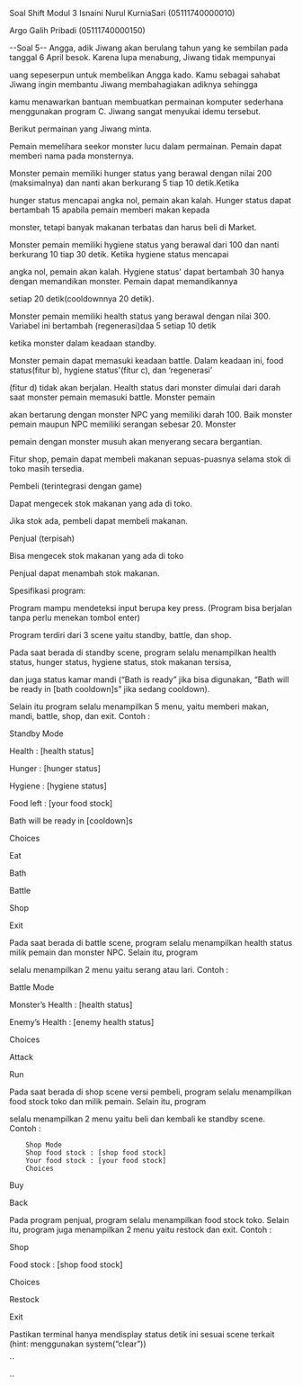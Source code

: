 Soal Shift Modul 3
Isnaini Nurul KurniaSari (05111740000010)

Argo Galih Pribadi       (05111740000150)

--Soal 5--
Angga, adik Jiwang akan berulang tahun yang ke sembilan pada tanggal 6 April besok. Karena lupa menabung, Jiwang tidak mempunyai 

uang sepeserpun untuk membelikan Angga kado. Kamu sebagai sahabat Jiwang ingin membantu Jiwang membahagiakan adiknya sehingga 

kamu menawarkan bantuan membuatkan permainan komputer sederhana menggunakan program C. Jiwang sangat menyukai idemu tersebut. 

Berikut permainan yang Jiwang minta. 

Pemain memelihara seekor monster lucu dalam permainan. Pemain dapat  memberi nama pada monsternya.

Monster pemain memiliki hunger status yang berawal dengan nilai 200 (maksimalnya) dan nanti akan berkurang 5 tiap 10 detik.Ketika 

hunger status mencapai angka nol, pemain akan kalah. Hunger status dapat bertambah 15 apabila pemain memberi makan kepada 

monster, tetapi banyak makanan terbatas dan harus beli di Market.

Monster pemain memiliki hygiene status yang berawal dari 100 dan nanti berkurang 10 tiap 30 detik. Ketika hygiene status mencapai 

angka nol, pemain akan kalah. Hygiene status' dapat bertambah 30 hanya dengan memandikan monster. Pemain dapat memandikannya 

setiap 20 detik(cooldownnya 20 detik).

Monster pemain memiliki health status yang berawal dengan nilai 300. Variabel ini bertambah (regenerasi)daa 5 setiap 10 detik 

ketika monster dalam keadaan standby.

Monster pemain dapat memasuki keadaan battle. Dalam keadaan ini, food status(fitur b), hygiene status'(fitur c), dan ‘regenerasi’

(fitur d) tidak akan berjalan. Health status dari monster dimulai dari darah saat monster pemain memasuki battle. Monster pemain 

akan bertarung dengan monster NPC yang memiliki darah 100. Baik monster pemain maupun NPC memiliki serangan sebesar 20. Monster 

pemain dengan monster musuh akan menyerang secara bergantian.

Fitur shop, pemain dapat membeli makanan sepuas-puasnya selama stok di toko masih tersedia.

Pembeli (terintegrasi dengan game)

Dapat mengecek stok makanan yang ada di toko.

Jika stok ada, pembeli dapat membeli makanan.

Penjual (terpisah)

Bisa mengecek stok makanan yang ada di toko

Penjual dapat menambah stok makanan.

Spesifikasi program:

Program mampu mendeteksi input berupa key press. (Program bisa berjalan tanpa perlu menekan tombol enter)

Program terdiri dari 3 scene yaitu standby, battle, dan shop.

Pada saat berada di standby scene, program selalu menampilkan health status, hunger status, hygiene status, stok makanan tersisa, 

dan juga status kamar mandi (“Bath is ready” jika bisa digunakan, “Bath will be ready in [bath cooldown]s” jika sedang cooldown). 

Selain itu program selalu menampilkan 5 menu, yaitu memberi makan, mandi, battle, shop, dan exit. Contoh :

Standby Mode

Health : [health status]

Hunger : [hunger status]

Hygiene : [hygiene status]

Food left : [your food stock]

Bath will be ready in [cooldown]s

Choices

Eat

Bath

Battle

Shop

Exit

Pada saat berada di battle scene, program selalu menampilkan health status milik pemain dan monster NPC. Selain itu, program 

selalu menampilkan 2 menu yaitu serang atau lari. Contoh :


Battle Mode

Monster’s Health : [health status]

Enemy’s Health : [enemy health status]

Choices

Attack

Run

Pada saat berada di shop scene versi pembeli, program selalu menampilkan food stock toko dan milik pemain. Selain itu, program 

selalu menampilkan 2 menu yaitu beli dan kembali ke standby scene. Contoh :

        Shop Mode
        Shop food stock : [shop food stock]
        Your food stock : [your food stock]
        Choices
Buy

Back

Pada program penjual, program selalu menampilkan food stock toko. Selain itu, program juga menampilkan 2 menu yaitu restock dan exit. Contoh :

Shop

Food stock : [shop food stock]

Choices

Restock

Exit

Pastikan terminal hanya mendisplay status detik ini sesuai scene terkait (hint: menggunakan system(“clear”))

``

``
